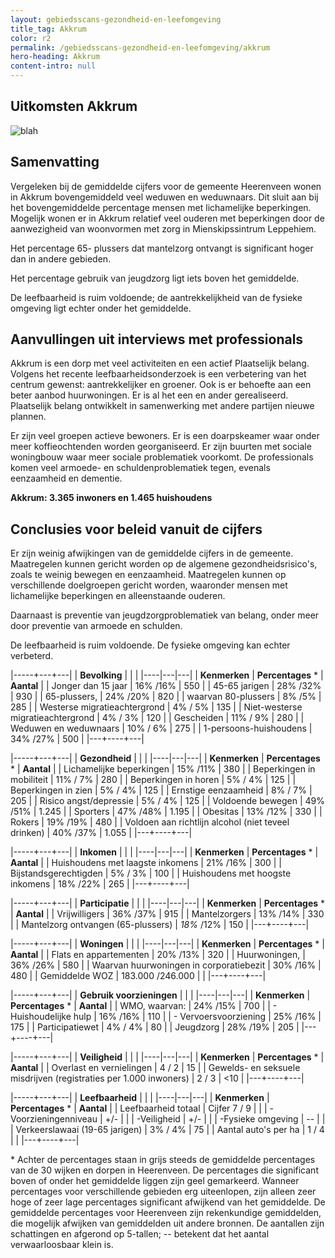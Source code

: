 ```yaml
---
layout: gebiedsscans-gezondheid-en-leefomgeving
title_tag: Akkrum
color: r2
permalink: /gebiedsscans-gezondheid-en-leefomgeving/akkrum
hero-heading: Akkrum
content-intro: null
---
```

## Uitkomsten Akkrum

![blah](/uploads/Grafieken_Gebiedsscans_Dorpen-01.png)

## Samenvatting

Vergeleken bij de gemiddelde cijfers voor de gemeente Heerenveen wonen in Akkrum bovengemiddeld veel weduwen en weduwnaars. Dit sluit aan bij het bovengemiddelde percentage mensen  met lichamelijke beperkingen. Mogelijk wonen er in Akkrum relatief veel ouderen met beperkingen door de aanwezigheid van woonvormen met zorg in Mienskipssintrum Leppehiem.

Het percentage 65- plussers dat mantelzorg ontvangt is significant hoger dan in andere gebieden.

Het percentage gebruik van jeugdzorg ligt iets boven het gemiddelde.

De leefbaarheid is ruim voldoende; de aantrekkelijkheid van de fysieke omgeving ligt echter onder het gemiddelde.

## Aanvullingen uit interviews met professionals

Akkrum is een dorp met veel activiteiten en een actief Plaatselijk belang. Volgens het recente leefbaarheidsonderzoek is een verbetering van het centrum gewenst: aantrekkelijker en groener. Ook is er behoefte aan een beter aanbod huurwoningen. Er is al het een en ander gerealiseerd. Plaatselijk belang ontwikkelt in samenwerking met andere partijen nieuwe plannen.

Er zijn veel groepen actieve bewoners. Er is een doarpskeamer waar onder meer koffieochtenden worden georganiseerd.  Er zijn buurten met sociale woningbouw waar meer sociale problematiek voorkomt. De professionals komen veel armoede- en schuldenproblematiek tegen, evenals eenzaamheid en dementie.

**Akkrum: 3.365 inwoners en 1.465 huishoudens**

## Conclusies voor beleid vanuit de cijfers

Er zijn weinig afwijkingen van de gemiddelde cijfers in de gemeente. Maatregelen kunnen gericht worden op de algemene gezondheidsrisico's, zoals te weinig bewegen en eenzaamheid. Maatregelen kunnen op verschillende doelgroepen gericht worden, waaronder mensen met lichamelijke beperkingen en alleenstaande ouderen.

Daarnaast is preventie van jeugdzorgproblematiek van belang, onder meer door preventie van armoede en schulden.

De leefbaarheid is ruim voldoende. De fysieke omgeving kan  echter  verbeterd.

|-----+---+---|
|  **Bevolking**  |  |    |
|----|---|---|
| **Kenmerken**  | **Percentages** * | **Aantal** |
| Jonger dan 15 jaar                                  | 16% /16% | 550 |
| 45-65 jarigen                                       | 28% /32% | 930 |
| 65-plussers,                                        | 24% /20% | 820 |
| waarvan 80-plussers                                 | 8% /5% | 285 |
| Westerse migratieachtergrond                        | 4% / 5% | 135 |
| Niet-westerse migratieachtergrond                   | 4% / 3% | 120 |
| Gescheiden                                          | 11% / 9% | 280 |
| Weduwen en weduwnaars                               |  10% / 6% | 275 |
| 1-persoons-huishoudens                              | 34% /27% | 500 |
|---+----+---|

|-----+---+---|
| **Gezondheid** |     |     |
|----|---|---|
| **Kenmerken** | **Percentages** * | **Aantal** |
| Lichamelijke beperkingen                            |  15% /11%   |  380   |
| Beperkingen in mobiliteit                           |  11% / 7%   |  280   |
| Beperkingen in horen                                |  5% / 4%   |  125   |
| Beperkingen in zien                                 |  5% / 4%   |  125   |
| Ernstige eenzaamheid                                |  8% / 7%   |  205   |
| Risico angst/depressie                              |  5% / 4%   |  125   |
| Voldoende bewegen                                   |  49% /51%   |  1.245   |
| Sporters                                            |  47% /48%   |  1.195   |
| Obesitas                                            |  13% /12%   |  330   |
| Rokers                                              |  19% /19%   |  480   |
| Voldoen aan richtlijn alcohol (niet teveel drinken) |  40% /37%   |  1.055   |
|---+----+---|

|-----+---+---|
| **Inkomen** |     |     |
|----|---|---|
| **Kenmerken**    | **Percentages** * | **Aantal** |
| Huishoudens met laagste inkomens                    |  21% /16%      |   300      |
| Bijstandsgerechtigden                               |  5% / 3%      |   100      |
| Huishoudens met hoogste inkomens                    |  18% /22%      |   265      |
|---+----+---|

|-----+---+---|
| **Participatie** |     |     |
|----|---|---|
| **Kenmerken**  | **Percentages** * | **Aantal** |
| Vrijwilligers                                       |  36% /37%     |   915      |
| Mantelzorgers                                       |  13% /14%     |   330      |
| Mantelzorg ontvangen (65-plussers)                  |  _18%_ /12%     |   150      |
|---+----+---|

|-----+---+---|
| **Woningen** |     |     |
|----|---|---|
| **Kenmerken** | **Percentages** * | **Aantal** |
| Flats en appartementen                              | 20% /13% |  320 |
| Huurwoningen,                                       | 36% /26% |  580 |
| Waarvan huurwoningen in corporatiebezit             | 30% /16% |  480 |
| Gemiddelde WOZ                                      | 183.000 /246.000 |      |
|---+----+---|

|-----+---+---|
| **Gebruik voorzieningen** |     |     |
|----|---|---|
| **Kenmerken** | **Percentages** * | **Aantal** |
| WMO, waarvan:                                       | 24% /15% | 700 |
| - Huishoudelijke hulp                               | 16% /16% | 110 |
| - Vervoersvoorziening                               | 25% /16% | 175 |
| Participatiewet                                     | 4% / 4% | 80 |
| Jeugdzorg                                           | 28% /19% | 205 |
|---+----+---|

|-----+---+---|
| **Veiligheid** |     |     |
|----|---|---|
| **Kenmerken** | **Percentages** * | **Aantal** |
| Overlast en vernielingen                                           | 4 / 2 | 15 |
| Gewelds- en seksuele misdrijven (registraties per 1.000 inwoners)  | 2 / 3 | <10 |
|---+----+---|

|-----+---+---|
| **Leefbaarheid** |     |     |
|----|---|---|
| **Kenmerken** | **Percentages** * | **Aantal** |
| Leefbaarheid totaal                                | Cijfer 7 / 9 |                     |
| -Voorzieningenniveau                               | +/- |                     |
| -Veiligheid                                        | +/- |                   |
| -Fysieke omgeving                                  | -- |                     |
| Verkeerslawaai (19-65 jarigen)                     | 3% / 4% |   75                  |
| Aantal auto's per ha                               | 1 / 4 |                     |
|---+----+---|

\* Achter de percentages staan in grijs steeds de gemiddelde percentages van de 30 wijken en dorpen in Heerenveen. De percentages die significant boven of onder het gemiddelde liggen zijn geel gemarkeerd. Wanneer percentages voor verschillende gebieden erg uiteenlopen, zijn alleen zeer hoge of zeer lage percentages significant afwijkend van het gemiddelde. De gemiddelde percentages voor Heerenveen zijn rekenkundige gemiddelden, die mogelijk afwijken van gemiddelden uit andere bronnen. De aantallen zijn schattingen en afgerond op 5-tallen; -- betekent dat het aantal verwaarloosbaar klein is.
